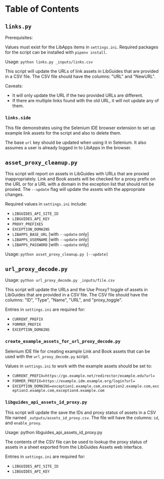# Table of Contents

## `links.py`

Prerequisites:

Values must exist for the LibApps items in `settings.ini`. Required packages for the script can be installed with `pipenv install`.

Usage: `python links.py _inputs/links.csv`

This script will update the URLs of link assets in LibGuides that are provided in a CSV file. The CSV file should have the columns: "URL" and "NewURL".

Caveats:

- It will only update the URL if the two provided URLs are different.
- If there are multiple links found with the old URL, it will not update any of them.

### `links.side`

This file demonstrates using the Selenium IDE browser extension to set up example link assets for the script and also to delete them.

The base `url` key should be updated when using it in Selenium. It also assumes a user is already logged in to LibApps in the browser.

## `asset_proxy_cleanup.py`

This script will report on assets in LibGuides with URLs that are proxied
inappropriately. Link and Book assets will be checked for a proxy prefix on the
URL or for a URL with a domain in the exception list that should not be proxied.
The `--update` flag will update the assets with the appropriate changes.

Required values in `settings.ini` include:

- `LIBGUIDES_API_SITE_ID`
- `LIBGUIDES_API_KEY`
- `PROXY_PREFIXES`
- `EXCEPTION_DOMAINS`
- `LIBAPPS_BASE_URL` [with `--update` only]
- `LIBAPPS_USERNAME` [with `--update` only]
- `LIBAPPS_PASSWORD` [with `--update` only]

Usage: `python asset_proxy_cleanup.py [--update]`

## `url_proxy_decode.py`

Usage: `python url_proxy_decode.py _inputs/file.csv`

This script will update the URLs and the Use Proxy? toggle of assets in LibGuides that are provided in a CSV file. The CSV file should have the columns: "ID", "Type", "Name", "URL", and "proxy_toggle".

Entries in `settings.ini` are required for:

- `CURRENT_PREFIX`
- `FORMER_PREFIX`
- `EXCEPTION_DOMAINS`

### `create_example_assets_for_url_proxy_decode.py`

Selenium IDE file for creating example Link and Book assets that can be used with the `url_proxy_decode.py` script.

Values in `settings.ini` to work with the example assets should be set to:

- `CURRENT_PREFIX=https://go.example.net/redirector/example.edu?url=`
- `FORMER_PREFIX=https://example.idm.example.org/login?url=`
- `EXCEPTION_DOMAINS=exception1.example.com,exception2.example.com,exception3.example.com,exception4.example.com`

### `libguides_api_assets_id_proxy.py`

This script will update the save the IDs and proxy status of assets in a CSV file named `_outputs/assets_id_proxy.csv`. The file will have the columns: `id`, and `enable_proxy`.

Usage: python libguides_api_assets_id_proxy.py

The contents of the CSV file can be used to lookup the proxy status of assets in a sheet exported from the LibGuides Assets web interface.

Entries in `settings.ini` are required for:

- `LIBGUIDES_API_SITE_ID`
- `LIBGUIDES_API_KEY`
